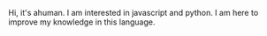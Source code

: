 Hi, it's ahuman. I am interested in javascript and python. I am here to improve my knowledge in this language.
